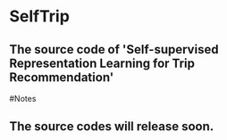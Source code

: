 # SelfTrip 
## The source code of 'Self-supervised Representation Learning for Trip Recommendation'

#Notes
## The source codes will release soon.
